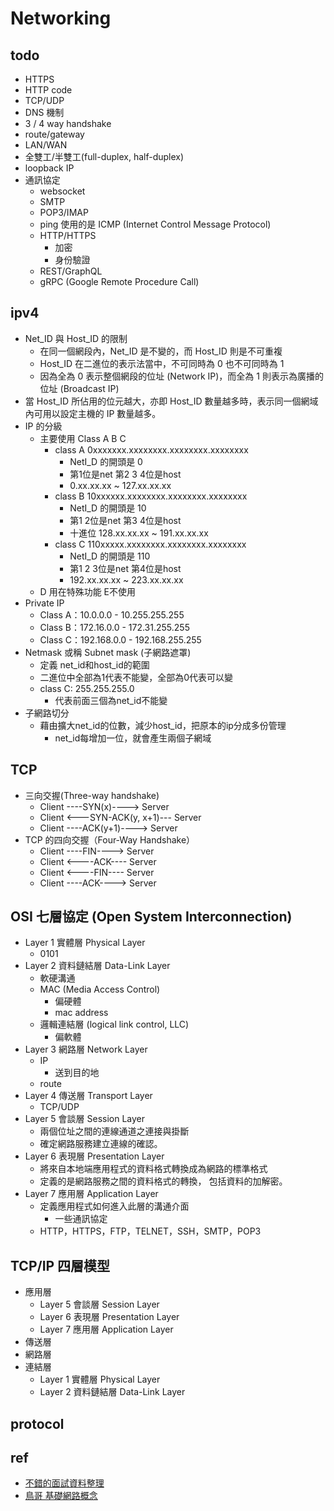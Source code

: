 # Networking


## todo
* HTTPS
* HTTP code
* TCP/UDP
* DNS 機制
* 3 / 4 way handshake
* route/gateway
* LAN/WAN
* 全雙工/半雙工(full-duplex, half-duplex)
* loopback IP
* 通訊協定
  * websocket
  * SMTP
  * POP3/IMAP
  * ping 使用的是 ICMP (Internet Control Message Protocol)
  * HTTP/HTTPS
    * 加密
    * 身份驗證
  * REST/GraphQL
  * gRPC (Google Remote Procedure Call)
  

## ipv4
* Net_ID 與 Host_ID 的限制
  * 在同一個網段內，Net_ID 是不變的，而 Host_ID 則是不可重複
  * Host_ID 在二進位的表示法當中，不可同時為 0 也不可同時為 1 
  * 因為全為 0 表示整個網段的位址 (Network IP)，而全為 1 則表示為廣播的位址 (Broadcast IP)
* 當 Host_ID 所佔用的位元越大，亦即 Host_ID 數量越多時，表示同一個網域內可用以設定主機的 IP 數量越多。
* IP 的分級
  * 主要使用 Class A B C
    * class A 0xxxxxxx.xxxxxxxx.xxxxxxxx.xxxxxxxx
      * NetI_D 的開頭是 0
      * 第1位是net 第2 3 4位是host
      * 0.xx.xx.xx ~ 127.xx.xx.xx
    * class B 10xxxxxx.xxxxxxxx.xxxxxxxx.xxxxxxxx
      * NetI_D 的開頭是 10
      * 第1 2位是net 第3 4位是host
      * 十進位 128.xx.xx.xx ~ 191.xx.xx.xx
    * class C 110xxxxx.xxxxxxxx.xxxxxxxx.xxxxxxxx
      * NetI_D 的開頭是 110
      * 第1 2 3位是net 第4位是host
      * 192.xx.xx.xx ~ 223.xx.xx.xx
  * D 用在特殊功能 E不使用
* Private IP
  * Class A：10.0.0.0    - 10.255.255.255
  * Class B：172.16.0.0  - 172.31.255.255
  * Class C：192.168.0.0 - 192.168.255.255
* Netmask 或稱 Subnet mask (子網路遮罩)
  * 定義 net_id和host_id的範圍
  * 二進位中全部為1代表不能變，全部為0代表可以變
  * class C: 255.255.255.0
    * 代表前面三個為net_id不能變
* 子網路切分
  * 藉由擴大net_id的位數，減少host_id，把原本的ip分成多份管理
    * net_id每增加一位，就會產生兩個子網域

## TCP
* 三向交握(Three-way handshake)
  * Client ----SYN(x)----> Server
  * Client <---SYN-ACK(y, x+1)--- Server
  * Client ----ACK(y+1)----> Server
* TCP 的四向交握（Four-Way Handshake）
  * Client ----FIN----> Server
  * Client <----ACK---- Server
  * Client <----FIN---- Server
  * Client ----ACK----> Server

## OSI 七層協定 (Open System Interconnection)
* Layer 1 實體層 Physical Layer
  * 0101
* Layer 2 資料鏈結層 Data-Link Layer
  * 軟硬溝通
  * MAC (Media Access Control)
    * 偏硬體
    * mac address
  * 邏輯連結層 (logical link control, LLC)
    * 偏軟體
* Layer 3 網路層 Network Layer
  * IP
    * 送到目的地
  * route
* Layer 4 傳送層 Transport Layer
  * TCP/UDP
* Layer 5 會談層 Session Layer
  * 兩個位址之間的連線通道之連接與掛斷
  * 確定網路服務建立連線的確認。
* Layer 6 表現層 Presentation Layer
  * 將來自本地端應用程式的資料格式轉換成為網路的標準格式
  * 定義的是網路服務之間的資料格式的轉換， 包括資料的加解密。
* Layer 7 應用層 Application Layer
  * 定義應用程式如何進入此層的溝通介面
    * 一些通訊協定
  * HTTP，HTTPS，FTP，TELNET，SSH，SMTP，POP3

## TCP/IP 四層模型
* 應用層
  * Layer 5 會談層 Session Layer
  * Layer 6 表現層 Presentation Layer
  * Layer 7 應用層 Application Layer
* 傳送層
* 網路層
* 連結層
  * Layer 1 實體層 Physical Layer
  * Layer 2 資料鏈結層 Data-Link Layer


## protocol

## ref
* [不錯的面試資料整理](https://hackmd.io/@g9tdU4gDSTiEZrerd0g7-w/SyCXEfsSE?type=view)
* [鳥哥 基礎網路概念](https://linux.vbird.org/linux_server/centos6/0110network_basic.php)